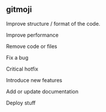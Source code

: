 ## gitmoji

Improve structure / format of the code.

Improve performance

Remove code or files

Fix a bug

Critical hotfix

Introduce new features

Add or update documentation

Deploy stuff

